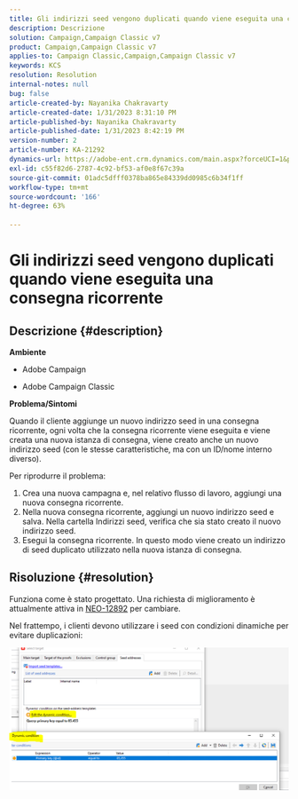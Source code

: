 ```yaml
---
title: Gli indirizzi seed vengono duplicati quando viene eseguita una consegna ricorrente
description: Descrizione
solution: Campaign,Campaign Classic v7
product: Campaign,Campaign Classic v7
applies-to: Campaign Classic,Campaign,Campaign Classic v7
keywords: KCS
resolution: Resolution
internal-notes: null
bug: false
article-created-by: Nayanika Chakravarty
article-created-date: 1/31/2023 8:31:10 PM
article-published-by: Nayanika Chakravarty
article-published-date: 1/31/2023 8:42:19 PM
version-number: 2
article-number: KA-21292
dynamics-url: https://adobe-ent.crm.dynamics.com/main.aspx?forceUCI=1&pagetype=entityrecord&etn=knowledgearticle&id=4ac7df2e-a6a1-ed11-aad1-6045bd0063aa
exl-id: c55f82d6-2787-4c92-bf53-af0e8f67c39a
source-git-commit: 01adc5dfff0378ba865e84339dd0985c6b34f1ff
workflow-type: tm+mt
source-wordcount: '166'
ht-degree: 63%

---
```


# Gli indirizzi seed vengono duplicati quando viene eseguita una consegna ricorrente

## Descrizione {#description}


<b>Ambiente</b>

- Adobe Campaign

- Adobe Campaign Classic

<b>Problema/Sintomi</b>

Quando il cliente aggiunge un nuovo indirizzo seed in una consegna ricorrente, ogni volta che la consegna ricorrente viene eseguita e viene creata una nuova istanza di consegna, viene creato anche un nuovo indirizzo seed (con le stesse caratteristiche, ma con un ID/nome interno diverso).

Per riprodurre il problema:

1. Crea una nuova campagna e, nel relativo flusso di lavoro, aggiungi una nuova consegna ricorrente.
2. Nella nuova consegna ricorrente, aggiungi un nuovo indirizzo seed e salva. Nella cartella Indirizzi seed, verifica che sia stato creato il nuovo indirizzo seed.
3. Esegui la consegna ricorrente. In questo modo viene creato un indirizzo di seed duplicato utilizzato nella nuova istanza di consegna.



## Risoluzione {#resolution}


Funziona come è stato progettato. Una richiesta di miglioramento è attualmente attiva in [NEO-12892](https://jira.corp.adobe.com/browse/NEO-12892) per cambiare.

Nel frattempo, i clienti devono utilizzare i seed con condizioni dinamiche per evitare duplicazioni:

![](assets/83cc65a7-329b-ed11-aad1-6045bd006ce9.png)
